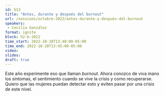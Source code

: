 ```yaml
---
id: b13
title: "Antes, durante y después del burnout"
url: /sessions/octubre-2022/antes-durante-y-después-del-burnout
speakers:
 - Cecilia González
format: ignite
block: h2-b-2022
time_start: 2022-10-28T13:40:00-05:00
time_end: 2022-10-28T13:45:00-05:00
video:
slides:
draft: true
---
```


Este año experimente eso que llaman *burnout*. Ahora conozco de viva mano los síntomas, el sentimiento cuando se vive la crisis y como recuperarse. Quiero que las mujeres puedan detectar esto y eviten pasar por una crisis de este nivel.

